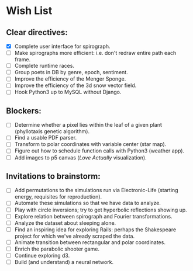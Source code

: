 
# Wish List

## Clear directives:
- [x] Complete user interface for spirograph.
- [ ] Make spirographs more efficient: i.e. don't redraw entire path each frame.
- [ ] Complete runtime races.
- [ ] Group poets in DB by genre, epoch, sentiment.
- [ ] Improve the efficiency of the Menger Sponge.
- [ ] Improve the efficiency of the 3d snow vector field.
- [ ] Hook Python3 up to MySQL without Django.

## Blockers:
- [ ] Determine whether a pixel lies within the leaf of a given plant (phyllotaxis genetic algorithm).
- [ ] Find a usable PDF parser.
- [ ] Transform to polar coordinates with variable center (star map).
- [ ] Figure out how to schedule function calls with Python3 (weather app).
- [ ] Add images to p5 canvas (*Love Actually* visualization).

## Invitations to brainstorm:
- [ ] Add permutations to the simulations run via Electronic-Life (starting energy, requisites for reproduction).
- [ ] Automate these simulations so that we have data to analyze.
- [ ] Play with circle inversions; try to get hyperbolic reflections showing up.
- [ ] Explore relation between spirograph and Fourier transformations.
- [ ] Analyze the dataset about sleeping alone.
- [ ] Find an inspiring idea for exploring Rails: perhaps the Shakespeare project for which we've already scraped the data.
- [ ] Animate transition between rectangular and polar coordinates.
- [ ] Enrich the parabolic shooter game.
- [ ] Continue exploring d3.
- [ ] Build (and understand) a neural network.
